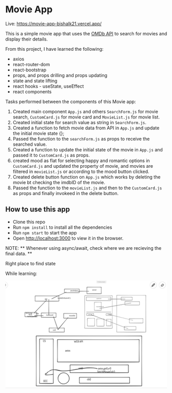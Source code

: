 # Movie App

Live: https://movie-app-bishalk21.vercel.app/

This is a simple movie app that uses the [OMDb API](http://www.omdbapi.com/) to search for movies and display their details.

From this project, I have learned the following:

- axios
- react-router-dom
- react-bootstrap
- props, and props drilling and props updating
- state and state lifting
- react hooks - useState, useEffect
- react components

Tasks performed between the components of this Movie app:

1. Created main component `App.js` and others `SearchForm.js` for movie search, `CustomCard.js` for movie card and `MovieList.js` for movie list.
2. Created initial state for search value as string in `SearchForm.js`.
3. Created a function to fetch movie data from API in `App.js` and update the initial movie state {};
4. Passed the function to the `searchForm.js` as props to receive the searched value.
5. Created a function to update the initial state of the movie in `App.js` and passed it to `CustomCard.js` as props.
6. created mood as flat for selecting happy and romantic options in `CustomCard.js` and updated the property of movie, and movies are filtered in `movieList.js` or according to the mood button clicked.
7. Created delete button function on `App.js` which works by deleting the movie bt checking the imdbID of the movie.
8. Passed the function to the `movieList.js` and then to the `CustomCard.js` as props and finally invokeed in the delete button.

## How to use this app

- Clone this repo
- Run `npm install` to install all the dependencies
- Run `npm start` to start the app
- Open [http://localhost:3000](http://localhost:3000) to view it in the browser.

NOTE: ** Whenever using async/await, check where we are recieving the final data. **

Right place to find state

While learning:

<img src="./learning.png">
